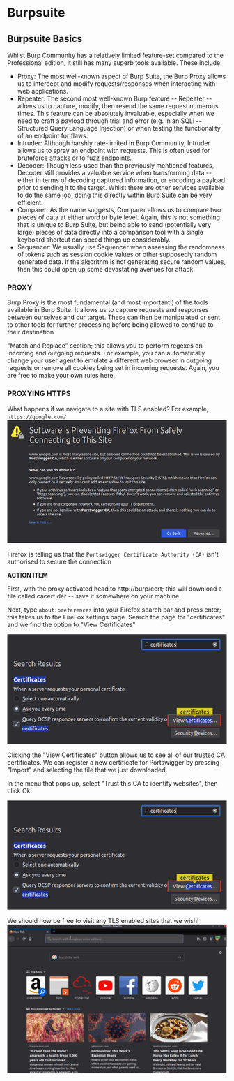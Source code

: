 # Burpsuite 

## Burpsuite Basics 

Whilst Burp Community has a relatively limited feature-set compared to the Professional edition, it still has many superb tools available. These include:

- Proxy: The most well-known aspect of Burp Suite, the Burp Proxy allows us to intercept and modify requests/responses when interacting with web applications.
- Repeater: The second most well-known Burp feature -- Repeater -- allows us to capture, modify, then resend the same request numerous times. This feature can be absolutely invaluable, especially when we need to craft a payload through trial and error (e.g. in an SQLi -- Structured Query Language Injection) or when testing the functionality of an endpoint for flaws.
- Intruder: Although harshly rate-limited in Burp Community, Intruder allows us to spray an endpoint with requests. This is often used for bruteforce attacks or to fuzz endpoints.
- Decoder: Though less-used than the previously mentioned features, Decoder still provides a valuable service when transforming data -- either in terms of decoding captured information, or encoding a payload prior to sending it to the target. Whilst there are other services available to do the same job, doing this directly within Burp Suite can be very efficient.
- Comparer: As the name suggests, Comparer allows us to compare two pieces of data at either word or byte level. Again, this is not something that is unique to Burp Suite, but being able to send (potentially very large) pieces of data directly into a comparison tool with a single keyboard shortcut can speed things up considerably.
- Sequencer: We usually use Sequencer when assessing the randomness of tokens such as session cookie values or other supposedly random generated data. If the algorithm is not generating secure random values, then this could open up some devastating avenues for attack.

### PROXY

Burp Proxy is the most fundamental (and most important!) of the tools available in Burp Suite. It allows us to capture requests and responses between ourselves and our target. These can then be manipulated or sent to other tools for further processing before being allowed to continue to their destination

"Match and Replace" section; this allows you to perform regexes on incoming and outgoing requests. For example, you can automatically change your user agent to emulate a different web browser in outgoing requests or remove all cookies being set in incoming requests. Again, you are free to make your own rules here.

### PROXYING HTTPS

What happens if we navigate to a site with TLS enabled? For example, `https://google.com/`
![https](./media/6-https.png)

Firefox is telling us that the `Portswigger Certificate Authority (CA)` isn't authorised to secure the connection

**ACTION ITEM**  

First, with the proxy activated head to http://burp/cert; this will download a file called cacert.der -- save it somewhere on your machine.

Next, type `about:preferences` into your Firefox search bar and press enter; this takes us to the FireFox settings page. Search the page for "certificates" and we find the option to "View Certificates"

![https](./media/6-https-2.png)

Clicking the "View Certificates" button allows us to see all of our trusted CA certificates. We can register a new certificate for Portswigger by pressing "Import" and selecting the file that we just downloaded.

In the menu that pops up, select "Trust this CA to identify websites", then click Ok:

![https](./media/6-https-2.png)

We should now be free to visit any TLS enabled sites that we wish!
![https](./media/6-burp-https-proxy.gif)



